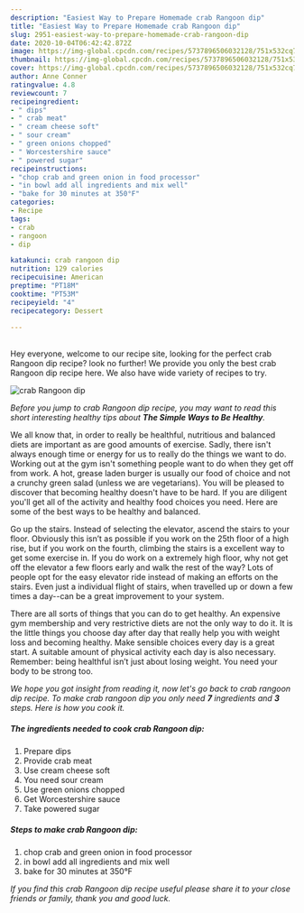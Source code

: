 ```yaml
---
description: "Easiest Way to Prepare Homemade crab Rangoon dip"
title: "Easiest Way to Prepare Homemade crab Rangoon dip"
slug: 2951-easiest-way-to-prepare-homemade-crab-rangoon-dip
date: 2020-10-04T06:42:42.872Z
image: https://img-global.cpcdn.com/recipes/5737896506032128/751x532cq70/crab-rangoon-dip-recipe-main-photo.jpg
thumbnail: https://img-global.cpcdn.com/recipes/5737896506032128/751x532cq70/crab-rangoon-dip-recipe-main-photo.jpg
cover: https://img-global.cpcdn.com/recipes/5737896506032128/751x532cq70/crab-rangoon-dip-recipe-main-photo.jpg
author: Anne Conner
ratingvalue: 4.8
reviewcount: 7
recipeingredient:
- " dips"
- " crab meat"
- " cream cheese soft"
- " sour cream"
- " green onions chopped"
- " Worcestershire sauce"
- " powered sugar"
recipeinstructions:
- "chop crab and green onion in food processor"
- "in bowl add all ingredients and mix well"
- "bake for 30 minutes at 350°F"
categories:
- Recipe
tags:
- crab
- rangoon
- dip

katakunci: crab rangoon dip 
nutrition: 129 calories
recipecuisine: American
preptime: "PT18M"
cooktime: "PT53M"
recipeyield: "4"
recipecategory: Dessert

---
```

<br>
Hey everyone, welcome to our recipe site, looking for the perfect crab Rangoon dip recipe? look no further! We provide you only the best crab Rangoon dip recipe here. We also have wide variety of recipes to try.
<br>


![crab Rangoon dip](https://img-global.cpcdn.com/recipes/5737896506032128/751x532cq70/crab-rangoon-dip-recipe-main-photo.jpg)

<i>Before you jump to crab Rangoon dip recipe, you may want to read this short interesting healthy tips about <strong>The Simple Ways to Be Healthy</strong>.</i>

We all know that, in order to really be healthful, nutritious and balanced diets are important as are good amounts of exercise. Sadly, there isn't always enough time or energy for us to really do the things we want to do. Working out at the gym isn't something people want to do when they get off from work. A hot, grease laden burger is usually our food of choice and not a crunchy green salad (unless we are vegetarians). You will be pleased to discover that becoming healthy doesn't have to be hard. If you are diligent you'll get all of the activity and healthy food choices you need. Here are some of the best ways to be healthy and balanced.

Go up the stairs. Instead of selecting the elevator, ascend the stairs to your floor. Obviously this isn’t as possible if you work on the 25th floor of a high rise, but if you work on the fourth, climbing the stairs is a excellent way to get some exercise in. If you do work on a extremely high floor, why not get off the elevator a few floors early and walk the rest of the way? Lots of people opt for the easy elevator ride instead of making an efforts on the stairs. Even just a individual flight of stairs, when travelled up or down a few times a day--can be a great improvement to your system. 

There are all sorts of things that you can do to get healthy. An expensive gym membership and very restrictive diets are not the only way to do it. It is the little things you choose day after day that really help you with weight loss and becoming healthy. Make sensible choices every day is a great start. A suitable amount of physical activity each day is also necessary. Remember: being healthful isn’t just about losing weight. You need your body to be strong too. 


<i>We hope you got insight from reading it, now let's go back to crab rangoon dip recipe. To make crab rangoon dip you only need <strong>7</strong> ingredients and <strong>3</strong> steps. Here is how you cook it.
</i>

##### The ingredients needed to cook crab Rangoon dip:

1. Prepare  dips
1. Provide  crab meat
1. Use  cream cheese soft
1. You need  sour cream
1. Use  green onions chopped
1. Get  Worcestershire sauce
1. Take  powered sugar


##### Steps to make crab Rangoon dip:

1. chop crab and green onion in food processor
1. in bowl add all ingredients and mix well
1. bake for 30 minutes at 350°F


<i>If you find this crab Rangoon dip recipe useful please share it to your close friends or family, thank you and good luck.</i>
